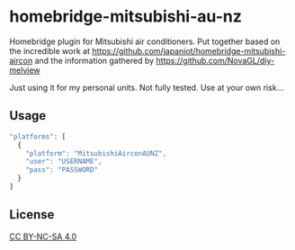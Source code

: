 # homebridge-mitsubishi-au-nz

Homebridge plugin for Mitsubishi air conditioners. Put together based on the incredible work at https://github.com/japaniot/homebridge-mitsubishi-aircon and the information gathered by https://github.com/NovaGL/diy-melview

Just using it for my personal units. Not fully tested. Use at your own risk...

## Usage

```js
"platforms": [
  {
    "platform": "MitsubishiAirconAUNZ",
    "user": "USERNAME",
    "pass": "PASSWORD"
  }
]
```

## License

[CC BY-NC-SA 4.0](https://creativecommons.org/licenses/by-nc-sa/4.0/)
